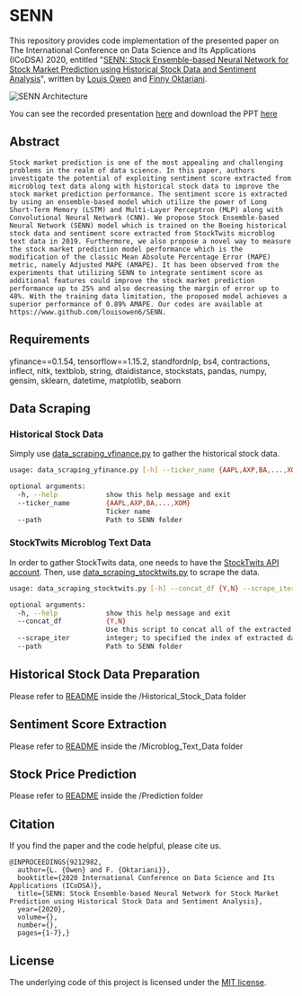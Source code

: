 # SENN

This repository provides code implementation of the presented paper on The International Conference on Data Science and Its Applications (ICoDSA) 2020, entitled "[SENN: Stock Ensemble-based Neural Network for Stock Market Prediction using Historical Stock Data and Sentiment Analysis](https://ieeexplore.ieee.org/document/9212982)", written by [Louis Owen](http://louisowen6.github.io/) and [Finny Oktariani](https://www.itb.ac.id/staff/view/finny-oktariani-twd).

![SENN Architecture](https://github.com/louisowen6/SENN/blob/master/SENN_Architecture.png)


You can see the recorded presentation [here](https://drive.google.com/file/d/1gYJ519EEwMjU0ukpLYuTrGsgJIR31pN_/view?usp=sharing) and download the PPT [here](https://github.com/louisowen6/SENN/raw/master/SENN_PPT.pptx) 


## Abstract
`
Stock market prediction is one of the most appealing and challenging problems in the realm of data science. In this paper, authors investigate the potential of exploiting sentiment score extracted from microblog text data along with historical stock data to improve the stock market prediction performance. The sentiment score is extracted by using an ensemble-based model which utilize the power of Long Short-Term Memory (LSTM) and Multi-Layer Perceptron (MLP) along with Convolutional Neural Network (CNN). We propose Stock Ensemble-based Neural Network (SENN) model which is trained on the Boeing historical stock data and sentiment score extracted from StockTwits microblog text data in 2019. Furthermore, we also propose a novel way to measure the stock market prediction model performance which is the modification of the classic Mean Absolute Percentage Error (MAPE) metric, namely Adjusted MAPE (AMAPE). It has been observed from the experiments that utilizing SENN to integrate sentiment score as additional features could improve the stock market prediction performance up to 25% and also decreasing the margin of error up to 48%. With the training data limitation, the proposed model achieves a superior performance of 0.89% AMAPE. Our codes are available at https://www.github.com/louisowen6/SENN.
`

## Requirements

yfinance==0.1.54, tensorflow==1.15.2, standfordnlp, bs4, contractions, inflect, nltk, textblob, string, dtaidistance, stockstats, pandas, numpy, gensim, sklearn, datetime, matplotlib, seaborn


## Data Scraping

### Historical Stock Data

Simply use [data_scraping_yfinance.py](https://github.com/louisowen6/SENN/blob/master/data_scraping_yfinance.py) to gather the historical stock data.

```bash
usage: data_scraping_yfinance.py [-h] --ticker_name {AAPL,AXP,BA,...,XOM} --path PATH

optional arguments:
  -h, --help            show this help message and exit
  --ticker_name         {AAPL,AXP,BA,...,XOM}
                        Ticker name 
  --path                Path to SENN folder
```

### StockTwits Microblog Text Data

In order to gather StockTwits data, one needs to have the [StockTwits API account](https://api.stocktwits.com/developers/docs). Then, use [data_scraping_stocktwits.py](https://github.com/louisowen6/SENN/blob/master/data_scraping_stocktwits.py) to scrape the data.

```bash
usage: data_scraping_stocktwits.py [-h] --concat_df {Y,N} --scrape_iter INTEGER --path PATH

optional arguments:
  -h, --help            show this help message and exit
  --concat_df           {Y,N}
                        Use this script to concat all of the extracted datasets or to extract StockTwits data part by part
  --scrape_iter         integer; to specified the index of extracted data since there is the API limitation regarding the amount of data
  --path                Path to SENN folder
```


## Historical Stock Data Preparation

Please refer to [README](https://github.com/louisowen6/SENN/tree/master/Historical_Stock_Data) inside the /Historical_Stock_Data folder


## Sentiment Score Extraction

Please refer to [README](https://github.com/louisowen6/SENN/tree/master/Microblog_Text_Data) inside the /Microblog_Text_Data folder


## Stock Price Prediction

Please refer to [README](https://github.com/louisowen6/SENN/tree/master/Prediction) inside the /Prediction folder

## Citation

If you find the paper and the code helpful, please cite us.

```
@INPROCEEDINGS{9212982,
  author={L. {Owen} and F. {Oktariani}},
  booktitle={2020 International Conference on Data Science and Its Applications (ICoDSA)}, 
  title={SENN: Stock Ensemble-based Neural Network for Stock Market Prediction using Historical Stock Data and Sentiment Analysis}, 
  year={2020},
  volume={},
  number={},
  pages={1-7},}
```

## License

The underlying code of this project is licensed under the [MIT license](https://github.com/louisowen6/SENN/blob/master/LICENSE).

